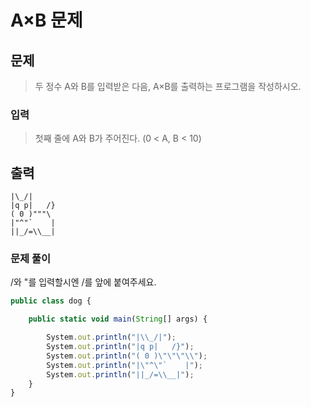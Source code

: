 # A×B 문제

## 문제

> 두 정수 A와 B를 입력받은 다음, A×B를 출력하는 프로그램을 작성하시오.

### 입력

> 첫째 줄에 A와 B가 주어진다. (0 < A, B < 10)

## 출력

```
|\_/|
|q p|   /}
( 0 )"""\
|"^"`    |
||_/=\\__|
```

### 문제 풀이

/와 "를 입력할시엔 /를 앞에 붙여주세요.

```javascript
public class dog {

    public static void main(String[] args) {

        System.out.println("|\\_/|");
        System.out.println("|q p|   /}");
        System.out.println("( 0 )\"\"\"\\");
        System.out.println("|\"^\"`    |");
        System.out.println("||_/=\\__|");
    }
}
```
